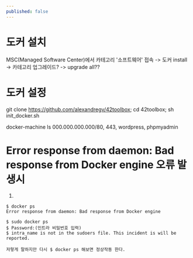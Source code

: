 ```yaml
---
published: false
---
```

# 도커 설치
MSC(Managed Software Center)에서 카테고리 '소프트웨어' 접속 -> 도커 install -> 카테고리 업그레이드? -> upgrade all??

# 도커 설정
git clone https://github.com/alexandregv/42toolbox; cd 42toolbox; sh init_docker.sh

docker-machine ls
000.000.000.000/80, 443, wordpress, phpmyadmin


# Error response from daemon: Bad response from Docker engine 오류 발생시

1.
~~~
$ docker ps
Error response from daemon: Bad response from Docker engine

$ sudo docker ps
$ Password:(인트라 비밀번호 입력)
$ intra_name is not in the sudoers file. This incident is will be reported.

저렇게 말하지만 다시 $ docker ps 해보면 정상작동 한다.
~~~
